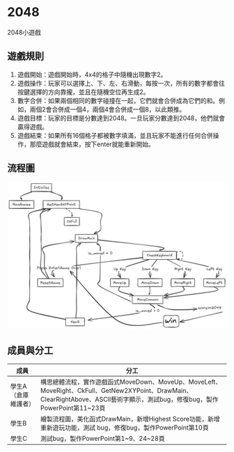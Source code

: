 # 2048
2048小遊戲

## 遊戲規則
1. 遊戲開始：遊戲開始時，4x4的格子中隨機出現數字2。  
2. 遊戲操作：玩家可以選擇上、下、左、右滑動，每按一次，所有的數字都會往按鍵選擇的方向靠攏，並且在隨機空位再生成2。  
3. 數字合併：如果兩個相同的數字碰撞在一起，它們就會合併成為它們的和。例如，兩個2會合併成一個4，兩個4會合併成一個8，以此類推。  
4. 遊戲目標：玩家的目標是分數達到2048。一旦玩家分數達到2048，他們就會贏得遊戲。  
5. 遊戲結束：如果所有16個格子都被數字填滿，並且玩家不能進行任何合併操作，那麼遊戲就會結束，按下enter就能重新開始。  

## 流程圖
![](./image.png)

## 成員與分工
|成員|分工|
|---|---|
|學生A （倉庫維護者）|構思總體流程，實作遊戲函式MoveDown、MoveUp、MoveLeft、MoveRight、CkFull、GetNew2XYPoint、DrawMain、ClearRightAbove、ASCII藝術字顯示，測試bug，修復bug，製作PowerPoint第11\~23頁|
|學生B |繪製流程圖，美化函式DrawMain，新增Highest Score功能，新增重新遊玩功能，測試 bug，修復bug，製作PowerPoint第10頁|
|學生C |測試bug，製作PowerPoint第1\~9、24\~28頁|

